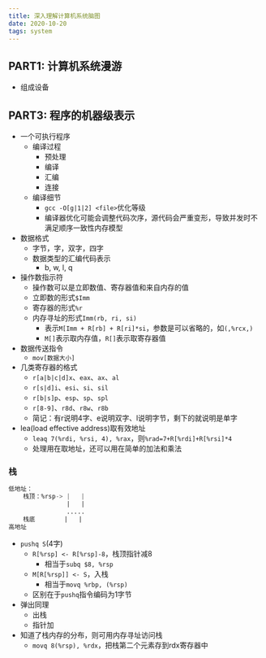 ```yaml
---
title: 深入理解计算机系统脑图
date: 2020-10-20
tags: system
---
```


## PART1: 计算机系统漫游

- 组成设备


## PART3: 程序的机器级表示

- 一个可执行程序
    * 编译过程
        + 预处理
        + 编译
        + 汇编
        + 连接
    * 编译细节
        + `gcc -O[g|1|2] <file>`优化等级
        + 编译器优化可能会调整代码次序，源代码会严重变形，导致并发时不满足顺序一致性内存模型
- 数据格式
    * 字节，字，双字，四字
    * 数据类型的汇编代码表示
        + b, w, l, q 
- 操作数指示符
    * 操作数可以是立即数值、寄存器值和来自内存的值
    * 立即数的形式`$Imm`
    * 寄存器的形式`%r`
    * 内存寻址的形式`Imm(rb, ri, si)`
        + 表示`M[Imm + R[rb] + R[ri]*si`，参数是可以省略的，如`(,%rcx,)`
        + `M[]`表示取内存值，`R[]`表示取寄存器值
- 数据传送指令
    * `mov[数据大小]`
- 几类寄存器的格式
    * `r[a|b|c|d]x`、`eax`、`ax`、`al`
    * `r[s|d]i`、`esi`、`si`、`sil`
    * `r[b|s]p`、`esp`、`sp`、`spl`
    * `r[8-9]`、`r8d`、`r8w`、`r8b`
    * 简记：有r说明4字、e说明双字、l说明字节，剩下的就说明是单字
- lea(load effective address)取有效地址
    * `leaq 7(%rdi, %rsi, 4), %rax`，则`%rad=7+R[%rdi]+R[%rsi]*4`
    * 处理用在取地址，还可以用在简单的加法和乘法


### 栈

```asm
低地址：
    栈顶：%rsp-> |   |
                |   |
                .....
    栈底        |   |
高地址
```

- `pushq S`(4字)
    * `R[%rsp] <- R[%rsp]-8`，栈顶指针减8
        + 相当于`subq $8, %rsp`
    * `M[R[%rsp]] <- S`，入栈
        + 相当于`movq %rbp, (%rsp)`
    * 区别在于`pushq`指令编码为1字节
- 弹出同理
    * 出栈
    * 指针加
- 知道了栈内存的分布，则可用内存寻址访问栈
    * `movq 8(%rsp), %rdx`，把栈第二个元素存到rdx寄存器中




